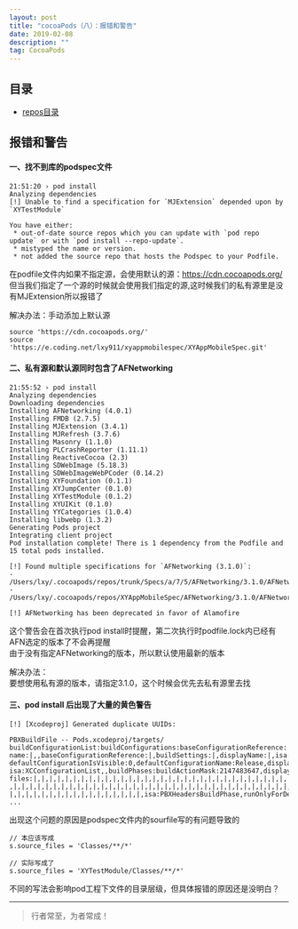 ```yaml
---
layout: post
title: "cocoaPods（八）：报错和警告"
date: 2019-02-08
description: ""
tag: CocoaPods
--- 
```





## 目录
* [repos目录](#content1)


<!-- ************************************************ -->
## <a id="content1">报错和警告</a> 

#### 一、找不到库的podspec文件

```
21:51:20 › pod install
Analyzing dependencies
[!] Unable to find a specification for `MJExtension` depended upon by `XYTestModule`

You have either:
 * out-of-date source repos which you can update with `pod repo update` or with `pod install --repo-update`.
 * mistyped the name or version.
 * not added the source repo that hosts the Podspec to your Podfile.
```
在podfile文件内如果不指定源，会使用默认的源：https://cdn.cocoapods.org/<br>
但当我们指定了一个源的时候就会使用我们指定的源,这时候我们的私有源里是没有MJExtension所以报错了<br>

解决办法：手动添加上默认源
```
source 'https://cdn.cocoapods.org/'
source 'https://e.coding.net/lxy911/xyappmobilespec/XYAppMobileSpec.git'
```

#### 二、私有源和默认源同时包含了AFNetworking

```
21:55:52 › pod install
Analyzing dependencies
Downloading dependencies
Installing AFNetworking (4.0.1)
Installing FMDB (2.7.5)
Installing MJExtension (3.4.1)
Installing MJRefresh (3.7.6)
Installing Masonry (1.1.0)
Installing PLCrashReporter (1.11.1)
Installing ReactiveCocoa (2.3)
Installing SDWebImage (5.18.3)
Installing SDWebImageWebPCoder (0.14.2)
Installing XYFoundation (0.1.1)
Installing XYJumpCenter (0.1.0)
Installing XYTestModule (0.1.2)
Installing XYUIKit (0.1.0)
Installing YYCategories (1.0.4)
Installing libwebp (1.3.2)
Generating Pods project
Integrating client project
Pod installation complete! There is 1 dependency from the Podfile and 15 total pods installed.

[!] Found multiple specifications for `AFNetworking (3.1.0)`:
- /Users/lxy/.cocoapods/repos/trunk/Specs/a/7/5/AFNetworking/3.1.0/AFNetworking.podspec.json
- /Users/lxy/.cocoapods/repos/XYAppMobileSpec/AFNetworking/3.1.0/AFNetworking.podspec

[!] AFNetworking has been deprecated in favor of Alamofire
```
这个警告会在首次执行pod install时提醒，第二次执行时podfile.lock内已经有AFN选定的版本了不会再提醒<br>
由于没有指定AFNetworking的版本，所以默认使用最新的版本<br>

解决办法：<br>
要想使用私有源的版本，请指定3.1.0，这个时候会优先去私有源里去找<br>

#### 三、pod install 后出现了大量的黄色警告

```
[!] [Xcodeproj] Generated duplicate UUIDs:

PBXBuildFile -- Pods.xcodeproj/targets/
buildConfigurationList:buildConfigurations:baseConfigurationReference:|,buildSettings:|,displayName:|,isa:|,
name:|,,baseConfigurationReference:|,buildSettings:|,displayName:|,isa:|,name:|,,
defaultConfigurationIsVisible:0,defaultConfigurationName:Release,displayName:ConfigurationList,
isa:XCConfigurationList,,buildPhases:buildActionMask:2147483647,displayName:Headers,
files:|,|,|,|,|,|,|,|,|,|,|,|,|,|,|,|,|,|,|,|,|,|,|,|,|,|,|,|,|,|,|,|,|,|,|,|,|,|,|,|,|,|,|,|,|,|,|,|,|,|,|,|
,|,|,|,|,|,|,|,|,|,|,|,|,|,|,|,|,|,|,|,|,|,|,|,|,|,|,|,|,|,|,|,|,|,|,|,|,|,|,|,|,|,|,|,|,|,|,|,|,|,|,|,|,|,|,
|,|,|,|,|,|,|,|,|,|,|,|,|,|,|,|,|,isa:PBXHeadersBuildPhase,runOnlyForDeploymentPostprocessing:0,,buildActionMask:2147483647,displayName:Sources,files
...
```
出现这个问题的原因是podspec文件内的sourfile写的有问题导致的
```
// 本应该写成
s.source_files = 'Classes/**/*'

// 实际写成了
s.source_files = 'XYTestModule/Classes/**/*'
```
不同的写法会影响pod工程下文件的目录层级，但具体报错的原因还是没明白？

----------
>  行者常至，为者常成！



